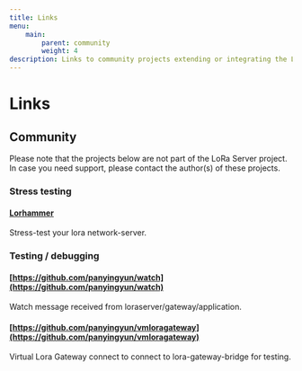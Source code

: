 ```yaml
---
title: Links
menu:
    main:
        parent: community
        weight: 4
description: Links to community projects extending or integrating the LoRa Server project.
---
```


# Links

## Community

Please note that the projects below are not part of the LoRa Server project.
In case you need support, please contact the author(s) of these projects.

### Stress testing

#### [Lorhammer](http://lorhammer.itk.fr)

Stress-test your lora network-server.

### Testing / debugging

#### [https://github.com/panyingyun/watch](https://github.com/panyingyun/watch)

Watch message received from loraserver/gateway/application.

#### [https://github.com/panyingyun/vmloragateway](https://github.com/panyingyun/vmloragateway)

Virtual Lora Gateway connect to connect to lora-gateway-bridge for testing.
